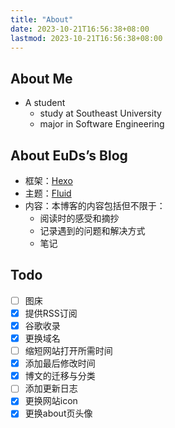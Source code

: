 ```yaml
---
title: "About"
date: 2023-10-21T16:56:38+08:00
lastmod: 2023-10-21T16:56:38+08:00
---
```


## About Me

- A student
  - study at Southeast University
  - major in Software Engineering

## About EuDs’s Blog

- 框架：[Hexo](https://hexo.io/)
- 主题：[Fluid](https://hexo.fluid-dev.com/)
- 内容：本博客的内容包括但不限于：
  - 阅读时的感受和摘抄
  - 记录遇到的问题和解决方式
  - 笔记
## Todo
- [ ] 图床
- [x] 提供RSS订阅
- [x] 谷歌收录
- [x] 更换域名
- [ ] 缩短网站打开所需时间
- [x] 添加最后修改时间
- [x] 博文的迁移与分类
- [ ] 添加更新日志
- [x] 更换网站icon
- [x] 更换about页头像